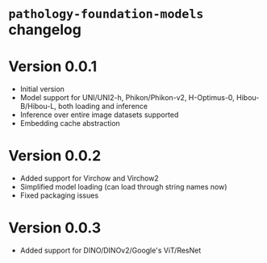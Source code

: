 # `pathology-foundation-models` changelog

# Version 0.0.1

* Initial version
* Model support for UNI/UNI2-h, Phikon/Phikon-v2, H-Optimus-0, Hibou-B/Hibou-L, both loading and inference
* Inference over entire image datasets supported
* Embedding cache abstraction

# Version 0.0.2

* Added support for Virchow and Virchow2
* Simplified model loading (can load through string names now)
* Fixed packaging issues

# Version 0.0.3

* Added support for DINO/DINOv2/Google's ViT/ResNet
